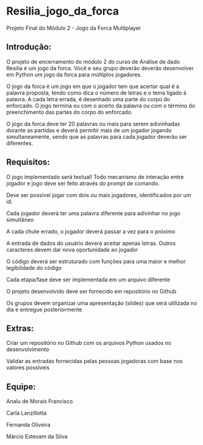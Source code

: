 # Resilia_jogo_da_forca
Projeto Final do Módulo 2 - Jogo da Forca Multiplayer

## Introdução:
<p>O projeto de encerramento do módulo 2 do curso de Análise de dado Resilia é um jogo da forca. Você e seu
grupo deverão deverão desenvolver em Python um jogo da forca para múltiplos jogadores.
<p>O jogo da forca é um jogo em que o jogador tem que acertar qual é a palavra proposta, tendo como dica o
número de letras e o tema ligado à palavra. A cada letra errada, é desenhado uma parte do corpo do
enforcado. O jogo termina ou com o acerto da palavra ou com o término do preenchimento das partes do
corpo do enforcado.
<p>O jogo da forca deve ter 20 palavras ou mais para serem adivinhadas durante as partidas e deverá permitir
mais de um jogador jogando simultaneamente, sendo que as palavras para cada jogador deverão ser
diferentes.

## Requisitos:
<p>O jogo implementado será textual! Todo mecanismo de interação entre jogador e jogo deve ser feito
através do prompt de comando.
<p>Deve ser possível jogar com dois ou mais jogadores, identificados por um id.
<p>Cada jogador deverá ter uma palavra diferente para adivinhar no jogo simultâneo
<p>A cada chute errado, o jogador deverá passar a vez para o próximo
<p>A entrada de dados do usuário deverá aceitar apenas letras. Outros caracteres devem dar nova
oportunidade ao jogador
<p>O código deverá ser estruturado com funções para uma maior e melhor legibilidade do código
<p>Cada etapa/fase deve ser implementada em um arquivo diferente
<p>O projeto desenvolvido deve ser fornecido em repositório no Github
<p>Os grupos devem organizar uma apresentação (slides) que será utilizada no dia e entregue
posteriormente

## Extras:
<p>Criar um repositório no Github com os arquivos Python usados no desenvolvimento
<p>Validar as entradas fornecidas pelas pessoas jogadoras com base nos valores possíveis

## Equipe:
<p>Analu de Morais Francisco
<p>Carla Lanzillotta
<p>Fernanda Oliveira
<p>Márcio Estevam da Silva
